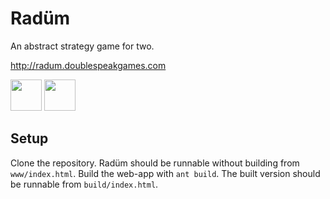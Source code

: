 # Radüm
An abstract strategy game for two.

http://radum.doublespeakgames.com

<a href="https://itunes.apple.com/app/radum/id1050503471"><img src="http://i.imgur.com/DMdnDYq.png" height="50"></a>
<a href="https://play.google.com/store/apps/details?id=com.doublespeakgames.radum"><img src="http://i.imgur.com/bLWWj4r.png" height="50"></a>

## Setup
Clone the repository. Radüm should be runnable without building from `www/index.html`.
Build the web-app with `ant build`. The built version should be runnable from `build/index.html`.
